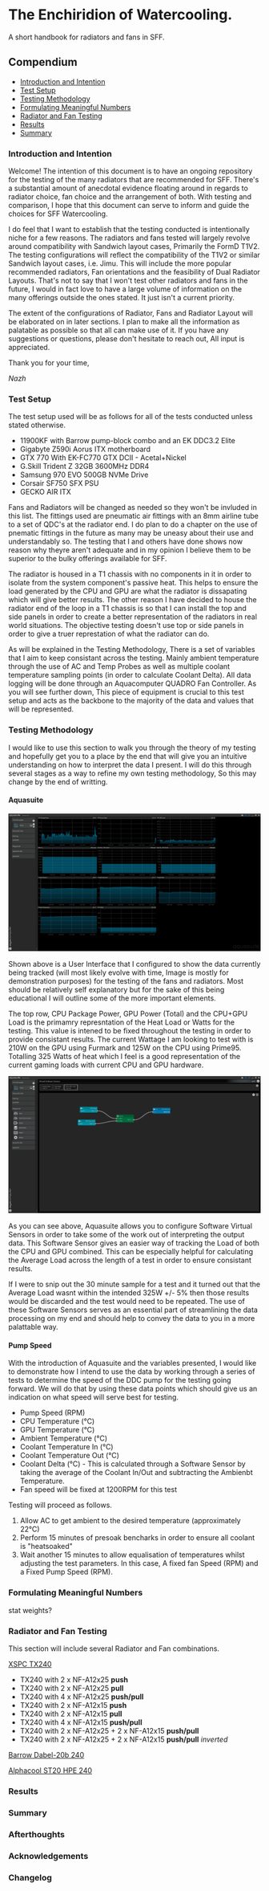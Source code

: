 # The Enchiridion of Watercooling.
A short handbook for radiators and fans in SFF.

## Compendium

- [Introduction and Intention](#introduction-and-intention)
- [Test Setup](#test-setup)
- [Testing Methodology](#testing-methodology)
- [Formulating Meaningful Numbers](#formulating-meaningful-numbers)
- [Radiator and Fan Testing](#radiator-and-fan-testing)
- [Results](#results)
- [Summary](#summary)

### Introduction and Intention

Welcome! The intention of this document is to have an ongoing repository for the testing of the many radiators that are recommended for SFF. There's a substantial amount of anecdotal evidence floating around in regards to radiator choice, fan choice and the arrangement of both. With testing and comparison, I hope that this document can serve to inform and guide the choices for SFF Watercooling.

I do feel that I want to establish that the testing conducted is intentionally niche for a few reasons. The radiators and fans tested will largely revolve around compatibility with Sandwich layout cases, Primarily the FormD T1V2. The testing configurations will reflect the compatibility of the T1V2 or similar Sandwich layout cases, i.e. Jimu. This will include the more popular recommended radiators, Fan orientations and the feasibility of Dual Radiator Layouts. That's not to say that I won't test other radiators and fans in the future, I would in fact love to have a large volume of information on the many offerings outside the ones stated. It just isn't a current priority.

The extent of the configurations of Radiator, Fans and Radiator Layout will be elaborated on in later sections. I plan to make all the information as palatable as possible so that all can make use of it. If you have any suggestions or questions, please don't hesitate to reach out, All input is appreciated.

Thank you for your time,

*Nazh*

### Test Setup

The test setup used will be as follows for all of the tests conducted unless stated otherwise.

- 11900KF with Barrow pump-block combo and an EK DDC3.2 Elite
- Gigabyte Z590i Aorus ITX motherboard
- GTX 770 With EK-FC770 GTX DCII - Acetal+Nickel
- G.Skill Trident Z 32GB 3600MHz DDR4 
- Samsung 970 EVO 500GB NVMe Drive
- Corsair SF750 SFX PSU
- GECKO AIR ITX

Fans and Radiators will be changed as needed so they won't be invluded in this list. The fittings used are pneumatic air fittings with an 8mm airline tube to a set of QDC's at the radiator end. I do plan to do a chapter on the use of pnematic fittings in the future as many may be uneasy about their use and understandably so. The testing that I and others have done shows now reason why theyre aren't adequate and in my opinion I believe them to be superior to the bulky offerings available for SFF. 

The radiator is housed in a T1 chassis with no components in it in order to isolate from the system component's passive heat. This helps to ensure the load generated by the CPU and GPU are what the radiator is dissapating which will give better results. The other reason I have decided to house the radiator end of the loop in a T1 chassis is so that I can install the top and side panels in order to create a better representation of the radiators in real world situations. The objective testing doesn't use top or side panels in order to give a truer represtation of what the radiator can do.

As will be explained in the Testing Methodology, There is a set of variables that I aim to keep consistant across the testing. Mainly ambient temperature through the use of AC and Temp Probes as well as multiple coolant temperature sampling points (in order to calculate Coolant Delta). All data logging will be done through an Aquacomputer QUADRO Fan Controller. As you will see further down, This piece of equipment is crucial to this test setup and acts as the backbone to the majority of the data and values that will be represented. 

### Testing Methodology

I would like to use this section to walk you through the theory of my testing and hopefully get you to a place by the end that will give you an intuitive understanding on how to interpret the data I present. I will do this through several stages as a way to refine my own testing methodology, So this may change by the end of writting.

#### Aquasuite

![Aquasuite Overlay](ASoverlay.png)

Shown above is a User Interface that I configured to show the data currently being tracked (will most likely evolve with time, Image is mostly for demonstration purposes) for the testing of the fans and radiators. Most should be relatively self explanatory but for the sake of this being educational I will outline some of the more important elements.

The top row, CPU Package Power, GPU Power (Total) and the CPU+GPU Load is the primamry represntation of the Heat Load or Watts for the testing. This value is intened to be fixed throughout the testing in order to provide consistant results. The current Wattage I am looking to test with is 210W on the GPU using Furmark and 125W on the CPU using Prime95. Totalling 325 Watts of heat which I feel is a good representation of the current gaming loads with current CPU and GPU hardware.

![Aquasuite Virtual Software Sensors](ASVSS.png)

As you can see above, Aquasuite allows you to configure Software Virtual Sensors in order to take some of the work out of interpreting the output data. This Software Sensor gives an easier way of tracking the Load of both the CPU and GPU combined. This can be especially helpful for calculating the Average Load across the length of a test in order to ensure consistant results.

If I were to snip out the 30 minute sample for a test and it turned out that the Average Load wasnt within the intended 325W +/- 5% then those results would be discarded and the test would need to be repeated. The use of these Software Sensors serves as an essential part of streamlining the data processing on my end and should help to convey the data to you in a more palattable way.

#### Pump Speed

With the introduction of Aquasuite and the variables presented, I would like to demonstrate how I intend to use the data by working through a series of tests to determine the speed of the DDC pump for the testing going forward.
We will do that by using these data points which should give us an indication on what speed will serve best for testing.
- Pump Speed (RPM)
- CPU Temperature (°C)
- GPU Temperature (°C)
- Ambient Temperature (°C)
- Coolant Temperature In (°C)
- Coolant Temperature Out (°C)
- Coolant Delta (°C) - This is calculated through a Software Sensor by taking the average of the Coolant In/Out and subtracting the Ambienbt Temperature.
- Fan speed will be fixed at 1200RPM for this test

Testing will proceed as follows.
1. Allow AC to get ambient to the desired temperature (approximately 22°C)
2. Perform 15 minutes of presoak bencharks in order to ensure all coolant is "heatsoaked"
3. Wait another 15 minutes to allow equalisation of temperatures whilst adjusting the test parameters. In this case, A fixed fan Speed (RPM) and a Fixed Pump Speed (RPM).





  

### Formulating Meaningful Numbers

stat weights?

### Radiator and Fan Testing

This section will include several Radiator and Fan combinations.

[XSPC TX240](https://www.xs-pc.com/radiators-tx-series/tx240-ultrathin-radiator)

- TX240 with 2 x NF-A12x25 **push**
- TX240 with 2 x NF-A12x25 **pull**
- TX240 with 4 x NF-A12x25 **push/pull**
- TX240 with 2 x NF-A12x15 **push**
- TX240 with 2 x NF-A12x15 **pull**
- TX240 with 4 x NF-A12x15 **push/pull**
- TX240 with 2 x NF-A12x25 + 2 x NF-A12x15 **push/pull**
- TX240 with 2 x NF-A12x25 + 2 x NF-A12x15 **push/pull** *inverted*

[Barrow Dabel-20b 240](http://www.barrowint.com/product/lengpai/BARROWlingpai/1758.html)

[Alphacool ST20 HPE 240](https://www.au.aquatuning.com/water-cooling/radiators/radiators-active/240mm/28994/alphacool-nexxxos-st20-hpe-full-copper-240mm-radiator?c=25261)

### Results

### Summary

### Afterthoughts

### Acknowledgements

### Changelog



